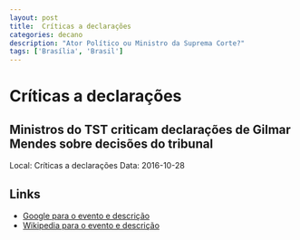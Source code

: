 ```yaml
---
layout: post
title:  Críticas a declarações
categories: decano
description: "Ator Político ou Ministro da Suprema Corte?"
tags: ['Brasília', 'Brasil']
---
```


# Críticas a declarações
## Ministros do TST criticam declarações de Gilmar Mendes sobre decisões do tribunal
Local: Críticas a declarações
Data: 2016-10-28

## Links 
- [Google para o evento e descrição](https://www.google.com/search?q=Gilmar%20Mendes%20%2B%20Cr%C3%ADticas%20a%20declara%C3%A7%C3%B5es%20Ministros%20do%20TST%20criticam%20declara%C3%A7%C3%B5es%20de%20Gilmar%20Mendes%20sobre%20decis%C3%B5es%20do%20tribunal%20Bras%C3%ADlia%2C%20Brasil)
- [Wikipedia para o evento e descrição](https://en.wikipedia.org/w/index.php?search=Gilmar%20Mendes%20%2B%20Cr%C3%ADticas%20a%20declara%C3%A7%C3%B5es%20Ministros%20do%20TST%20criticam%20declara%C3%A7%C3%B5es%20de%20Gilmar%20Mendes%20sobre%20decis%C3%B5es%20do%20tribunal%20Bras%C3%ADlia%2C%20Brasil)
